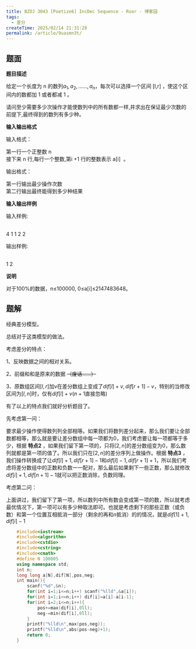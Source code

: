 ```yaml
---
title: BZOJ 3043 [Poetize6] IncDec Sequence - Roor - 博客园
tags:
  - 差分
createTime: 2025/02/14 21:31:28
permalink: /article/9uasmn3t/
---
```

## 题面

**题目描述**

给定一个长度为  n  的数列$a_1,a_2,……,a_n$  ​  ，每次可以选择一个区间  [l,r]  ，使这个区间内的数都加  1  或者都减
1  。

请问至少需要多少次操作才能使数列中的所有数都一样,并求出在保证最少次数的前提下,最终得到的数列有多少种。

**输入输出格式**

输入格式：

第一行一个正整数  n  
接下来  n  行,每行一个整数,第i  +1  行的整数表示  a[i]  ​  。

输出格式：

第一行输出最少操作次数  
第二行输出最终能得到多少种结果

**输入输出样例**

输入样例:


​    
    4
    1
    1
    2
    2

输出样例:  


​    
    1
    2

**说明**

对于100%的数据，n≤100000, 0≤a[i]​≤2147483648。

## 题解

经典差分模型。

总结对于这类模型的做法。

考虑差分的特点：

1、反映数据之间的相对关系。

2、前缀和和是原来的数据 ~~（废话……）~~

3、原数组区间$[l,r]$加v在差分数组上变成了$dif[l]+v,dif[r+1]-v$，特别的当修改区间为$[l,n]$时，仅有$dif[l]+v$($n+1$直接忽略)

有了以上的特点我们就好分析题目了。

先考虑第一问：

要求最少操作使得数列列全部相等。如果我们将数列差分起来，那么我们要让全部数都相等，那么就是要让差分数组中每一项都为0，我们考虑要让每一项都等于多少，根据
**特点2** ，如果我们留下第一项的，只将$[2,n]$的差分数组变为0，那么数列就都是第一项的值了。所以我们只在$[2,n]$的差分序列上做操作。根据
**特点3**
，我们操作转换成了让$dif[l]+1,dif[r+1]-1$和$dif[l]-1,dif[r+1]+1$，所以我们考虑将差分数组中的正数和负数一一配对，那么最后如果剩下一些正数，那么就修改$dif[i]+1,dif[n+1]-1$就可以把正数消除，负数同理。

考虑第二问：

上面讲过，我们留下了第一项，所以数列中所有数会变成第一项的数，所以就考虑最优情况下，第一项可以有多少种取法即可。也就是考虑剩下的那些正数（或负数）和第一个位置互相抵消一部分（剩余的再和$n$抵消）的的情况，就是$dif[1]+1,dif[i]-1$


```c++
    #include<iostream>
    #include<algorithm>
    #include<cstdio>
    #include<cstring>
    #include<cmath>
    #define N 100005
    using namespace std;
    int n;
    long long a[N],dif[N],pos,neg;
    int main(){
        scanf("%d",&n);
        for(int i=1;i<=n;i++) scanf("%lld",&a[i]);
        for(int i=1;i<=n;i++) dif[i]=a[i]-a[i-1];
        for(int i=2;i<=n;i++){
            pos+=max(dif[i],0ll);
            neg-=min(dif[i],0ll);
        }
        printf("%lld\n",max(pos,neg));
        printf("%lld\n",abs(pos-neg)+1);
        return 0;
    }
```
